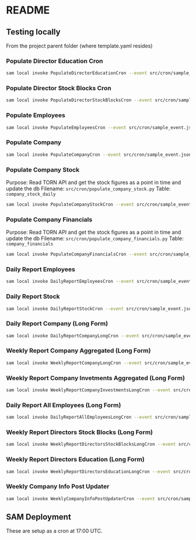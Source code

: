 # README

## Testing locally

From the project parent folder (where template.yaml resides)

### Populate Director Education Cron

```sh
sam local invoke PopulateDirectorEducationCron --event src/cron/sample_event.json
```

### Populate Director Stock Blocks Cron

```sh
sam local invoke PopulateDirectorStockBlocksCron --event src/cron/sample_event.json
```

### Populate Employees

```sh
sam local invoke PopulateEmployeesCron --event src/cron/sample_event.json
```

### Populate Company

```sh
sam local invoke PopulateCompanyCron --event src/cron/sample_event.json
```

### Populate Company Stock

Purpose: Read TORN API and get the stock figures as a point in time and update the db
Filename: `src/cron/populate_company_stock.py`
Table: `company_stock_daily`

```sh
sam local invoke PopulateCompanyStockCron --event src/cron/sample_event.json
```

### Populate Company Financials

Purpose: Read TORN API and get the stock figures as a point in time and update the db
Filename: `src/cron/populate_company_financials.py`
Table: `company_financials`

```sh
sam local invoke PopulateCompanyFinancialsCron --event src/cron/sample_event.json
```

### Daily Report Employees

```sh
sam local invoke DailyReportEmployeesCron --event src/cron/sample_event.json
```

### Daily Report Stock

```sh
sam local invoke DailyReportStockCron --event src/cron/sample_event.json
```

### Daily Report Company (Long Form)

```sh
sam local invoke DailyReportCompanyLongCron --event src/cron/sample_event.json
```

### Weekly Report Company Aggregated (Long Form)

```sh
sam local invoke WeeklyReportCompanyLongCron --event src/cron/sample_event.json
```

### Weekly Report Company Invetments Aggregated (Long Form)

```sh
sam local invoke WeeklyReportCompanyInvestmentsLongCron --event src/cron/sample_event.json
```

### Daily Report All Employees (Long Form)

```sh
sam local invoke DailyReportAllEmployeesLongCron --event src/cron/sample_event.json
```

### Weekly Report Directors Stock Blocks (Long Form)

```sh
sam local invoke WeeklyReportDirectorsStockBlocksLongCron --event src/cron/sample_event.json
```

### Weekly Report Directors Education (Long Form)

```sh
sam local invoke WeeklyReportDirectorsEducationLongCron --event src/cron/sample_event.json
```

### Weekly Company Info Post Updater 

```sh
sam local invoke WeeklyCompanyInfoPostUpdaterCron --event src/cron/sample_event.json
```

## SAM Deployment

These are setup as a cron at 17:00 UTC.